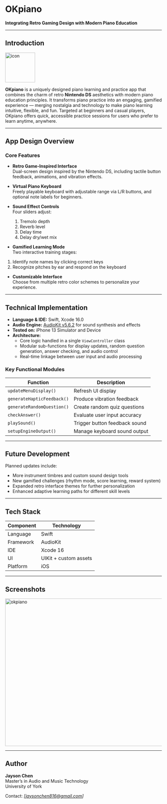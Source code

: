 # OKpiano  
**Integrating Retro Gaming Design with Modern Piano Education**  

---

## Introduction
<img width="96" height="96" alt="icon" src="https://github.com/user-attachments/assets/80be125e-1636-41e2-9771-490c0ee92c78" />

**OKpiano** is a uniquely designed piano learning and practice app that combines the charm of retro **Nintendo DS** aesthetics with modern piano education principles. It transforms piano practice into an engaging, gamified experience — merging nostalgia and technology to make piano learning intuitive, flexible, and fun. Targeted at beginners and casual players, OKpiano offers quick, accessible practice sessions for users who prefer to learn anytime, anywhere.

---

## App Design Overview

### Core Features
- **Retro Game-Inspired Interface**  
  Dual-screen design inspired by the Nintendo DS, including tactile button feedback, animations, and vibration effects.
  
- **Virtual Piano Keyboard**  
  Freely playable keyboard with adjustable range via L/R buttons, and optional note labels for beginners.

- **Sound Effect Controls**  
  Four sliders adjust:
  1. Tremolo depth  
  2. Reverb level  
  3. Delay time  
  4. Delay dry/wet mix

-  **Gamified Learning Mode**  
  Two interactive training stages:
  1. Identify note names by clicking correct keys  
  2. Recognize pitches by ear and respond on the keyboard  

- **Customizable Interface**  
  Choose from multiple retro color schemes to personalize your experience.

---

## Technical Implementation

- **Language & IDE:** Swift, Xcode 16.0  
- **Audio Engine:** [AudioKit v5.6.2](https://github.com/AudioKit) for sound synthesis and effects  
- **Tested on:** iPhone 13 Simulator and Device  
- **Architecture:**  
  - Core logic handled in a single `ViewController` class  
  - Modular sub-functions for display updates, random question generation, answer checking, and audio control  
  - Real-time linkage between user input and audio processing  

### Key Functional Modules
| Function | Description |
|-----------|-------------|
| `updateMenuDisplay()` | Refresh UI display |
| `generateHapticFeedback()` | Produce vibration feedback |
| `generateRandomQuestion()` | Create random quiz questions |
| `checkAnswer()` | Evaluate user input accuracy |
| `playSound()` | Trigger button feedback sound |
| `setupEngineOutput()` | Manage keyboard sound output |

---

## Future Development

Planned updates include:
- More instrument timbres and custom sound design tools  
- New gamified challenges (rhythm mode, score learning, reward system)  
- Expanded retro interface themes for further personalization  
- Enhanced adaptive learning paths for different skill levels  

---

## Tech Stack

| Component | Technology |
|------------|-------------|
| Language | Swift |
| Framework | AudioKit |
| IDE | Xcode 16 |
| UI | UIKit + custom assets |
| Platform | iOS |

---

## Screenshots
<img width="753" height="475" alt="okpiano" src="https://github.com/user-attachments/assets/2d0f709c-6dcd-4ac6-91b4-869d1dd562ac" />

---

##  Author

**Jayson Chen**  
Master’s in Audio and Music Technology  
University of York  

Contact: *[jaysonchen816@gmail.com]*  



